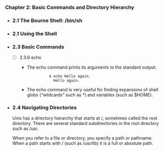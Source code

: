 
### Chapter 2: Basic Commands and Directory Hierarchy

- ### 2.1 The Bourne Shell: /bin/sh

- ### 2.1 Using the Shell

- ### 2.3 Basic Commands

    - [ ] 2.3.6 echo
        - The echo command prints its arguments to the standard output:

            
                        $ echo Hello again.
                          Hello again.
        - The echo command is very useful for finding expansions of shell globs (“wildcards” such as *) and variables (such as $HOME).
         
- ### 2.4 Navigating Directories

    Unix has a directory hierarchy that starts at /, sometimes called the root directory. There are several standard subdirectories in the root directory such as /usr.

  When you refer to a file or directory, you specify a path or pathname. When a path starts with / (such as /usr/lib) it is a full or absolute path.
